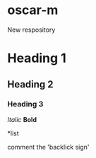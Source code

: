 # oscar-m
New respository

# Heading 1
## Heading 2
### Heading 3

*Italic*
**Bold**

*list

comment the 'backlick sign'
